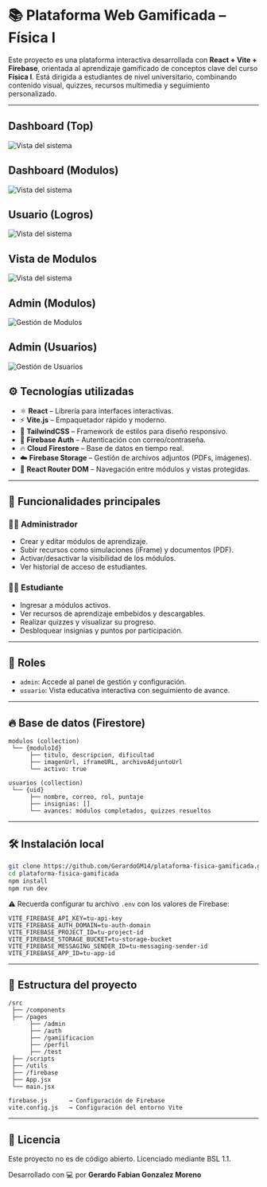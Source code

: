 # 📚 Plataforma Web Gamificada – Física I

Este proyecto es una plataforma interactiva desarrollada con **React + Vite + Firebase**, orientada al aprendizaje gamificado de conceptos clave del curso **Física I**. Está dirigida a estudiantes de nivel universitario, combinando contenido visual, quizzes, recursos multimedia y seguimiento personalizado.

---

## Dashboard (Top)
![Vista del sistema](https://i.postimg.cc/fLvC0NCz/imagen-2025-06-22-111653587.png)

## Dashboard (Modulos)
![Vista del sistema](https://i.postimg.cc/N0yqJ5yz/imagen-2025-06-22-102222935.png)

## Usuario (Logros)
![Vista del sistema](https://i.postimg.cc/qBKg5q5V/Imagen1.png)

## Vista de Modulos
![Vista del sistema](https://i.postimg.cc/SNDcVsb8/imagen-2025-06-22-102507399.png)

## Admin (Modulos)
![Gestión de Modulos](https://i.postimg.cc/RhkvdvFt/imagen-2025-06-22-101911943.png)

## Admin (Usuarios)
![Gestión de Usuarios](https://i.postimg.cc/rFGHQ5fm/imagen-2025-06-22-102116857.png)



## ⚙️ Tecnologías utilizadas

- ⚛️ **React** – Librería para interfaces interactivas.
- ⚡ **Vite.js** – Empaquetador rápido y moderno.
- 🎨 **TailwindCSS** – Framework de estilos para diseño responsivo.
- 🔐 **Firebase Auth** – Autenticación con correo/contraseña.
- 🔥 **Cloud Firestore** – Base de datos en tiempo real.
- ☁️ **Firebase Storage** – Gestión de archivos adjuntos (PDFs, imágenes).
- 🧭 **React Router DOM** – Navegación entre módulos y vistas protegidas.

---

## 🧠 Funcionalidades principales

### 👨‍🏫 Administrador
- Crear y editar módulos de aprendizaje.
- Subir recursos como simulaciones (iFrame) y documentos (PDF).
- Activar/desactivar la visibilidad de los módulos.
- Ver historial de acceso de estudiantes.

### 👨‍🎓 Estudiante
- Ingresar a módulos activos.
- Ver recursos de aprendizaje embebidos y descargables.
- Realizar quizzes y visualizar su progreso.
- Desbloquear insignias y puntos por participación.

---

## 🔐 Roles

- `admin`: Accede al panel de gestión y configuración.
- `usuario`: Vista educativa interactiva con seguimiento de avance.

---

## 🔥 Base de datos (Firestore)

```plaintext
modulos (collection)
 └── {moduloId}
      ├── titulo, descripcion, dificultad
      ├── imagenUrl, iframeURL, archivoAdjuntoUrl
      └── activo: true

usuarios (collection)
 └── {uid}
      ├── nombre, correo, rol, puntaje
      ├── insignias: []
      └── avances: módulos completados, quizzes resueltos
```

---

## 🛠️ Instalación local

```bash
git clone https://github.com/GerardoGM14/plataforma-fisica-gamificada.git
cd plataforma-fisica-gamificada
npm install
npm run dev
```

⚠️ Recuerda configurar tu archivo `.env` con los valores de Firebase:

```env
VITE_FIREBASE_API_KEY=tu-api-key
VITE_FIREBASE_AUTH_DOMAIN=tu-auth-domain
VITE_FIREBASE_PROJECT_ID=tu-project-id
VITE_FIREBASE_STORAGE_BUCKET=tu-storage-bucket
VITE_FIREBASE_MESSAGING_SENDER_ID=tu-messaging-sender-id
VITE_FIREBASE_APP_ID=tu-app-id

```

---

## 📁 Estructura del proyecto

```
/src
 ├── /components
 ├── /pages
      ├── /admin
      ├── /auth
      ├── /gamiificacion
      ├── /perfil
      ├── /test
 ├── /scripts
 ├── /utils
 ├── /firebase
 ├── App.jsx
 └── main.jsx

firebase.js      → Configuración de Firebase
vite.config.js   → Configuración del entorno Vite
```

---

## 📝 Licencia

Este proyecto no es de código abierto. Licenciado mediante BSL 1.1.

Desarrollado con 💻 por **Gerardo Fabian Gonzalez Moreno**
